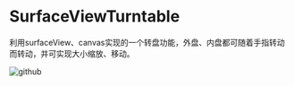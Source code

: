 # SurfaceViewTurntable

利用surfaceView、canvas实现的一个转盘功能，外盘、内盘都可随着手指转动而转动，并可实现大小缩放、移动。

![github](http://github.com/unicorn.png "github")  
